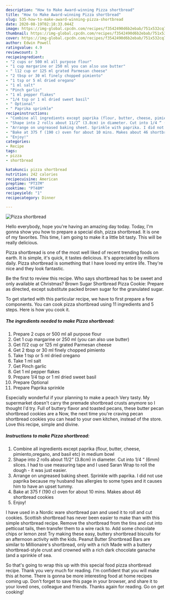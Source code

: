 ```yaml
---
description: "How to Make Award-winning Pizza shortbread"
title: "How to Make Award-winning Pizza shortbread"
slug: 535-how-to-make-award-winning-pizza-shortbread
date: 2020-08-19T02:18:33.044Z
image: https://img-global.cpcdn.com/recipes/f3542490d6b2ebab/751x532cq70/pizza-shortbread-recipe-main-photo.jpg
thumbnail: https://img-global.cpcdn.com/recipes/f3542490d6b2ebab/751x532cq70/pizza-shortbread-recipe-main-photo.jpg
cover: https://img-global.cpcdn.com/recipes/f3542490d6b2ebab/751x532cq70/pizza-shortbread-recipe-main-photo.jpg
author: Edwin Powell
ratingvalue: 4.9
reviewcount: 3
recipeingredient:
- "2 cups or 500 ml all purpose flour"
- "1 cup margarine or 250 ml you can also use butter"
- " l12 cup or 125 ml grated Parmesan cheese"
- "2 tbsp or 30 ml finely chopped pimiento"
- "1 tsp or 5 ml dried oregano"
- "1 ml salt"
- "Pinch garlic"
- "1 ml pepper flakes"
- "1/4 tsp or 1 ml dried sweet basil"
- " Optional"
- " Paprika sprinkle"
recipeinstructions:
- "Combine all ingredients except paprika (flour, butter, cheese, pimiento,oregano, and basil etc) in medium bowl"
- "Shape into 2 rolls about 11/2” (3.8cm) in diameter. Cut into 1/4 “ (6mm) slices. I had to use measuring tape and I used Saran Wrap to roll the dough - it was just easier."
- "Arrange on ungreased baking sheet. Sprinkle with paprika. I did not use paprika because my husband has allergies to some types and it causes him to have an upset tummy."
- "Bake at 375 f (190 c) oven for about 10 mins. Makes about 46 shortbread cookies"
- "Enjoy!"
categories:
- Recipe
tags:
- pizza
- shortbread

katakunci: pizza shortbread 
nutrition: 242 calories
recipecuisine: American
preptime: "PT37M"
cooktime: "PT48M"
recipeyield: "1"
recipecategory: Dinner

---
```



![Pizza shortbread](https://img-global.cpcdn.com/recipes/f3542490d6b2ebab/751x532cq70/pizza-shortbread-recipe-main-photo.jpg)

Hello everybody, hope you're having an amazing day today. Today, I'm gonna show you how to prepare a special dish, pizza shortbread. It is one of my favorites. This time, I am going to make it a little bit tasty. This will be really delicious.

Pizza shortbread is one of the most well liked of recent trending foods on earth. It is simple, it's quick, it tastes delicious. It's appreciated by millions daily. Pizza shortbread is something that I have loved my entire life. They're nice and they look fantastic.

Be the first to review this recipe. Who says shortbread has to be sweet and only available at Christmas? Brown Sugar Shortbread Pizza Cookie: Prepare as directed, except substitute packed brown sugar for the granulated sugar.


To get started with this particular recipe, we have to first prepare a few components. You can cook pizza shortbread using 11 ingredients and 5 steps. Here is how you cook it.

<!--inarticleads1-->

##### The ingredients needed to make Pizza shortbread:

1. Prepare 2 cups or 500 ml all purpose flour
1. Get 1 cup margarine or 250 ml (you can also use butter)
1. Get  l1/2 cup or 125 ml grated Parmesan cheese
1. Get 2 tbsp or 30 ml finely chopped pimiento
1. Take 1 tsp or 5 ml dried oregano
1. Take 1 ml salt
1. Get Pinch garlic
1. Get 1 ml pepper flakes
1. Prepare 1/4 tsp or 1 ml dried sweet basil
1. Prepare  Optional
1. Prepare  Paprika sprinkle


Especially wonderful if your planning to make a peach Very tasty. My supermarket doesn&#39;t carry the premade shortbread crusts anymore so I thought I&#39;d try. Full of buttery flavor and toasted pecans, these butter pecan shortbread cookies are a Now, the next time you&#39;re craving pecan shortbread cookies you can head to your own kitchen, instead of the store. Love this recipe, simple and divine. 

<!--inarticleads2-->

##### Instructions to make Pizza shortbread:

1. Combine all ingredients except paprika (flour, butter, cheese, pimiento,oregano, and basil etc) in medium bowl
1. Shape into 2 rolls about 11/2” (3.8cm) in diameter. Cut into 1/4 “ (6mm) slices. I had to use measuring tape and I used Saran Wrap to roll the dough - it was just easier.
1. Arrange on ungreased baking sheet. Sprinkle with paprika. I did not use paprika because my husband has allergies to some types and it causes him to have an upset tummy.
1. Bake at 375 f (190 c) oven for about 10 mins. Makes about 46 shortbread cookies
1. Enjoy!


I have used in a Nordic ware shortbread pan and used it to roll and cut cookies. Scottish shortbread has never been easier to make than with this simple shortbread recipe. Remove the shortbread from the tins and cut into petticoat tails, then transfer them to a wire rack to. Add some chocolate chips or lemon zest Try making these easy, buttery shortbread biscuits for an afternoon activity with the kids. Peanut Butter Shortbread Bars are similar to Millionaire&#39;s shortbread, only with a rich Made with a buttery shortbread-style crust and crowned with a rich dark chocolate ganache (and a sprinkle of sea. 

So that's going to wrap this up with this special food pizza shortbread recipe. Thank you very much for reading. I'm confident that you will make this at home. There is gonna be more interesting food at home recipes coming up. Don't forget to save this page in your browser, and share it to your loved ones, colleague and friends. Thanks again for reading. Go on get cooking!
